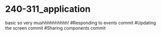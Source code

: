 # 240-311_application
basic so very mushhhhhhhhhh!
#Responding to events commit 
#Updating the screen commit
#Sharing components commit